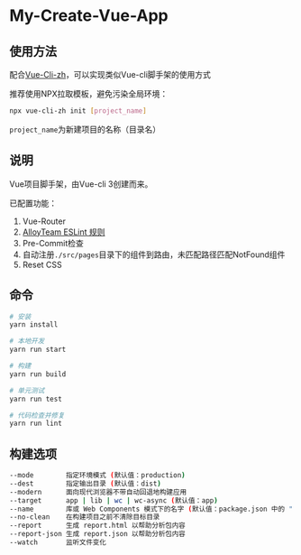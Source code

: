 # My-Create-Vue-App

## 使用方法

配合[Vue-Cli-zh](https://github.com/duola8789/vue-cli-zh)，可以实现类似Vue-cli脚手架的使用方式

推荐使用NPX拉取模板，避免污染全局环境：

```BASH
npx vue-cli-zh init [project_name]
```

`project_name`为新建项目的名称（目录名）


## 说明

Vue项目脚手架，由Vue-cli 3创建而来。

已配置功能：

1. Vue-Router
2. [AlloyTeam ESLint 规则](https://github.com/AlloyTeam/eslint-config-alloy#vue)
3. Pre-Commit检查
4. 自动注册`./src/pages`目录下的组件到路由，未匹配路径匹配NotFound组件
5. Reset CSS

## 命令

```BASH
# 安装
yarn install

# 本地开发
yarn run start

# 构建
yarn run build

# 单元测试
yarn run test

# 代码检查并修复
yarn run lint
```

## 构建选项

```bash
--mode        指定环境模式 (默认值：production)
--dest        指定输出目录 (默认值：dist)
--modern      面向现代浏览器不带自动回退地构建应用
--target      app | lib | wc | wc-async (默认值：app)
--name        库或 Web Components 模式下的名字 (默认值：package.json 中的 "name" 字段或入口文件名)
--no-clean    在构建项目之前不清除目标目录
--report      生成 report.html 以帮助分析包内容
--report-json 生成 report.json 以帮助分析包内容
--watch       监听文件变化
```
